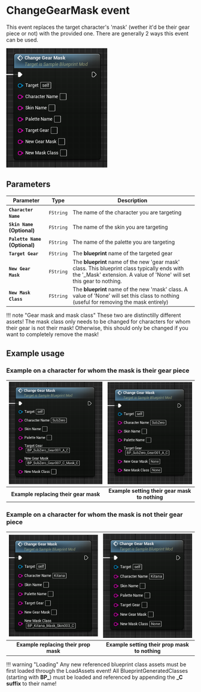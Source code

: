 # ChangeGearMask event
This event replaces the target character's 'mask' (wether it'd be their gear piece or not) with the provided one. There are generally 2 ways this event can be used.

![ChangeGearMask](changegearmask.png)

## Parameters

| Parameter | Type | Description |
|-----------|------|-------------|
| **`Character Name`** | `FString` | The name of the character you are targeting |
| **`Skin Name` (Optional)** | `FString` | The name of the skin you are targeting |
| **`Palette Name` (Optional)** | `FString` | The name of the palette you are targeting |
| **`Target Gear`** | `FString` | The **blueprint** name of the targeted gear |
| **`New Gear Mask`** | `FString` | The **blueprint** name of the new 'gear mask' class. This blueprint class typically ends with the '_Mask' extension. A value of 'None' will set this gear to nothing. |
| **`New Mask Class`** | `FString` | The **blueprint** name of the new 'mask' class. A value of 'None' will set this class to nothing (useful for removing the mask entirely) |

!!! note "Gear mask and mask class"
	These two are distinctilly different assets! The mask class only needs to be changed for characters for whom their gear is not their mask! Otherwise, this should only be changed if you want to completely remove the mask!

## Example usage

### Example on a character for whom the mask is their gear piece
| ![Example gear replace](example_gear_replace.png) | ![Example gear empty](example_gear_empty.png) |
|:---:|:---:|
| **Example replacing their gear mask** | **Example setting their gear mask to nothing** |

### Example on a character for whom the mask is not their gear piece
| ![Example prop replace](example_prop_replace.png) | ![Example prop empty](example_prop_empty.png) |
|:---:|:---:|
| **Example replacing their prop mask** | **Example setting their prop mask to nothing** |


!!! warning "Loading"
	Any new referenced blueprint class assets must be first loaded through the LoadAssets event! All BlueprintGeneratedClasses (starting with **BP_**) must be loaded and referenced by appending the **_C suffix** to their name!